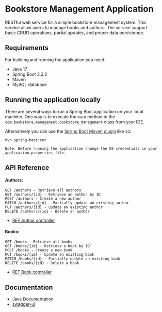 
# Bookstore Management Application

RESTful web service for a simple bookstore management system. This service
allow users to manage books and authors. The service support basic CRUD operations,
partial updates, and proper data persistence.

## Requirements

For building and running the application you need:

- Java 17
- Spring Boot 3.3.2
- Maven
- MySQL database

## Running the application locally

There are several ways to run a Spring Boot application on your local machine. One way is to execute the `main` method in the `com.bookstore.management.bookstore_management` class from your IDE.

Alternatively you can use the [Spring Boot Maven plugin](https://docs.spring.io/spring-boot/docs/current/reference/html/build-tool-plugins-maven-plugin.html) like so:

```shell
mvn spring-boot:run
```
`Note: Before running the application change the DB credentials in your application.properties file.`
## API Reference

#### Authors:

```http
GET /authors - Retrieve all authors
GET /authors/{id} - Retrieve an author by ID
POST /authors - Create a new author
PATCH /authors/{id} - Partially update an existing author
PUT /authors/{id} - Update an existing author
DELETE /authors/{id} - Delete an author
```
- [REF Author controller](https://github.com/roypunam/BookStore_Management_System/blob/main/src/main/java/com/bookstore/management/bookstore_management/controller/AuthorController.java)

#### Books:

```http
GET /books - Retrieve all books
GET /books/{id} - Retrieve a book by ID
POST /books - Create a new book
PUT /books/{id} - Update an existing book
PATCH /books/{id} - Partially update an existing book
DELETE /books/{id} - Delete a book
```
- [REF Book controller](https://github.com/roypunam/BookStore_Management_System/blob/main/src/main/java/com/bookstore/management/bookstore_management/controller/BookController.java)

## Documentation

 - [Java Documentation](https://github.com/roypunam/BookStore_Management_System/tree/main/doc)
 - [swagger-ui](http://localhost:9090/swagger-ui/index.html#/)

